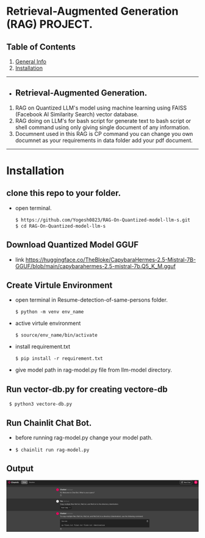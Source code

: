 # Retrieval-Augmented Generation (RAG) PROJECT.

## Table of Contents
1. [General Info](#Retrieval-Augmented-Generation (RAG))
2. [Installation](#Installation)

***
* ## Retrieval-Augmented Generation.
1. RAG on Quantized LLM's model using machine learning using FAISS (Facebook AI Similarity Search) vector database.
2. RAG doing on LLM's for bash script for generate text to bash script or shell command using only giving single document of any information.
3. Documnent used in this RAG is CP command you can change you own documnet as your requirements in data folder add your pdf document.
***
# Installation
## clone this repo to your folder.
* open terminal.
  
      $ https://github.com/Yogesh0823/RAG-On-Quantized-model-llm-s.git
      $ cd RAG-On-Quantized-model-llm-s
  
## Download Quantized Model GGUF
* link https://huggingface.co/TheBloke/CapybaraHermes-2.5-Mistral-7B-GGUF/blob/main/capybarahermes-2.5-mistral-7b.Q5_K_M.gguf

## Create Virtule Environment
* open terminal in Resume-detection-of-same-persons folder.
  
      $ python -m venv env_name 
* active virtule environment
  
      $ source/env_name/bin/activate
* install requirement.txt
  
      $ pip install -r requirement.txt
* give model path in rag-model.py file from llm-model directory.
  
## Run vector-db.py for creating vectore-db
     $ python3 vectore-db.py
     
## Run Chainlit Chat Bot.
* before running rag-model.py change your model path.
*     $ chainlit run rag-model.py
    
## Output
![result](https://github.com/Yogesh0823/RAG-On-Quantized-model-llm-s/blob/main/result/Screenshot%20from%202024-03-29%2018-28-56.png)
